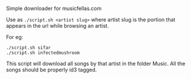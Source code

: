 Simple downloader for musicfellas.com

Use as `./script.sh <artist slug>`
where artist slug is the portion that appears in the url while browsing an artist.

For eg:

```
./script.sh sifar
./script.sh infectedmushroom
```

This script will download all songs by that artist in the folder Music. All the
songs should be properly id3 tagged.
